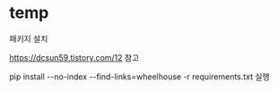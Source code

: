 # temp

패키지 설치

https://dcsun59.tistory.com/12 참고

pip install --no-index --find-links=wheelhouse -r requirements.txt 
실행


